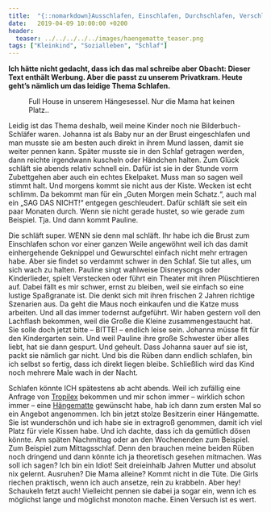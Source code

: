 ```yaml
---
title:  "{::nomarkdown}Ausschlafen, Einschlafen, Durchschlafen, Verschlafen{:/}"
date:   2019-04-09 10:00:00 +0200
header:
  teaser: ../../../../../images/haengematte_teaser.png
tags: ["Kleinkind", "Sozialleben", "Schlaf"]
---
```


**Ich hätte nicht gedacht, dass ich das mal schreibe aber Obacht: Dieser Text enthält Werbung. Aber die passt zu unserem Privatkram. Heute geht’s nämlich um das leidige Thema Schlafen.**

<figure>
  <img src="../../../../../images/haengematte.png" alt="">
  <figcaption>Full House in unserem Hängesessel. Nur die Mama hat keinen Platz..</figcaption>
</figure>

Leidig ist das Thema deshalb, weil meine Kinder noch nie Bilderbuch-Schläfer waren. Johanna ist als Baby nur an der Brust eingeschlafen und man musste sie am besten auch direkt in ihrem Mund lassen, damit sie weiter pennen kann. Später musste sie in den Schlaf getragen werden, dann reichte irgendwann kuscheln oder Händchen halten. Zum Glück schläft sie abends relativ schnell ein. Dafür ist sie in der Stunde vorm Zubettgehen aber auch ein echtes Ekelpaket. Muss man so sagen weil stimmt halt. Und morgens kommt sie nicht aus der Kiste. Wecken ist echt schlimm. Da bekommt man für ein „Guten Morgen mein Schatz.“, auch mal ein „SAG DAS NICHT!“ entgegen geschleudert. Dafür schläft sie seit ein paar Monaten durch. Wenn sie nicht gerade hustet, so wie gerade zum Beispiel. Tja. Und dann kommt Pauline.

Die schläft super. WENN sie denn mal schläft. Ihr habe ich die Brust zum Einschlafen schon vor einer ganzen Weile angewöhnt weil ich das damit einhergehende Geknippel und Gewurschtel einfach nicht mehr ertragen habe. Aber sie findet so verdammt schwer in den Schlaf. Sie tut alles, um sich wach zu halten. Pauline singt wahlweise Disneysongs oder Kinderlieder, spielt Verstecken oder führt ein Theater mit ihren Plüschtieren auf. Dabei fällt es mir schwer, ernst zu bleiben, weil sie einfach so eine lustige Spaßgranate ist. Die denkt sich mit ihren frischen 2 Jahren richtige Szenarien aus. Da geht die Maus noch einkaufen und die Katze muss arbeiten. Und all das immer todernst aufgeführt. Wir haben gestern voll den Lachflash bekommen, weil die Große die Kleine zusammengestaucht hat. Sie solle doch jetzt bitte – BITTE! – endlich leise sein. Johanna müsse fit für den Kindergarten sein. Und weil Pauline ihre große Schwester über alles liebt, hat sie dann gespurt. Und geheult. Dass Johanna sauer auf sie ist, packt sie nämlich gar nicht. Und bis die Rüben dann endlich schlafen, bin ich selbst so fertig, dass ich direkt liegen bleibe. Schließlich wird das Kind noch mehrere Male wach in der Nacht.

Schlafen könnte ICH spätestens ab acht abends. Weil ich zufällig eine Anfrage von [Tropilex](https://www.tropilex.com/de) bekommen und mir schon immer – wirklich schon immer – eine [Hängematte](https://www.haengemattengigant.de) gewünscht habe, hab ich dann zum ersten Mal so ein Angebot angenommen. Ich bin jetzt stolze Besitzerin einer Hängematte. Sie ist wunderschön und ich habe sie in extragroß genommen, damit ich viel Platz für viele Kissen habe. Und ich dachte, dass ich da gemütlich dösen könnte. Am späten Nachmittag oder an den Wochenenden zum Beispiel. Zum Beispiel zum Mittagsschlaf. Denn den brauchen meine beiden Rüben noch dringend und dann könnte ich ja theoretisch gesehen mitmachen. Was soll ich sagen? Ich bin ein Idiot! Seit dreieinhalb Jahren Mutter und absolut nix gelernt. Ausruhen? Die Mama alleine? Kommt nicht in die Tüte. Die Girls riechen praktisch, wenn ich auch ansetze, rein zu krabbeln. Aber hey! Schaukeln fetzt auch! Vielleicht pennen sie dabei ja sogar ein, wenn ich es möglichst lange und möglichst monoton mache. Einen Versuch ist es wert.





 















 












   






































